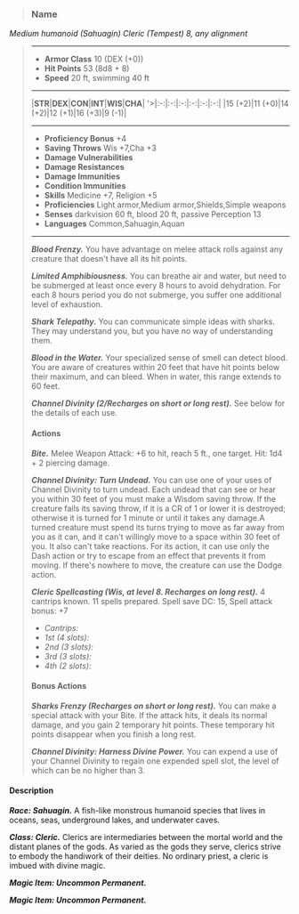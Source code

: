 >### Name
*Medium humanoid (Sahuagin) Cleric (Tempest) 8, any alignment*
>___
>- **Armor Class** 10 (DEX (+0))
>- **Hit Points** 53 (8d8 + 8)
>- **Speed** 20 ft, swimming 40 ft
>___
>|**STR**|**DEX**|**CON**|**INT**|**WIS**|**CHA**|
'>|:-:|:-:|:-:|:-:|:-:|:-:|
>|15 (+2)|11 (+0)|14 (+2)|12 (+1)|16 (+3)|9 (-1)|
>___
>- **Proficiency Bonus** +4
>- **Saving Throws** Wis +7,Cha +3
>- **Damage Vulnerabilities** 
>- **Damage Resistances** 
>- **Damage Immunities** 
>- **Condition Immunities** 
>- **Skills** Medicine +7, Religion +5
>- **Proficiencies** Light armor,Medium armor,Shields,Simple weapons
>- **Senses** darkvision 60 ft, blood 20 ft, passive Perception 13
>- **Languages** Common,Sahuagin,Aquan
>___
>***Blood Frenzy.*** You have advantage on melee attack rolls against any creature that doesn't have all its hit points.
>
>***Limited Amphibiousness.*** You can breathe air and water, but need to be submerged at least once every 8 hours to avoid dehydration. For each 8 hours period you do not submerge, you suffer one additional level of exhaustion.
>
>***Shark Telepathy.*** You can communicate simple ideas with sharks. They may understand you, but you have no way of understanding them.
>
>***Blood in the Water.*** Your specialized sense of smell can detect blood. You are aware of creatures within 20 feet that have hit points below their maximum, and can bleed. When in water, this range extends to 60 feet.
>
>***Channel Divinity (2/Recharges on short or long rest).*** See below for the details of each use.
>
>#### Actions
>***Bite.*** Melee Weapon Attack: +6 to hit, reach 5 ft., one target. Hit: 1d4 + 2 piercing damage.
>
>***Channel Divinity: Turn Undead.***  You can use one of your uses of Channel Divinity to turn undead. Each undead that can see or hear you within 30 feet of you must make a Wisdom saving throw. If the creature fails its saving throw, if it is a CR of 1 or lower it is destroyed; otherwise it is turned for 1 minute or until it takes any damage.A turned creature must spend its turns trying to move as far away from you as it can, and it can't willingly move to a space within 30 feet of you. It also can't take reactions. For its action, it can use only the Dash action or try to escape from an effect that prevents it from moving. If there's nowhere to move, the creature can use the Dodge action.
>
>***Cleric Spellcasting (Wis, at level 8. Recharges on long rest).*** 4 cantrips known. 11 spells prepared. Spell save DC: 15, Spell attack bonus: +7
>
>* *Cantrips:* 
>* *1st (4 slots):* 
>* *2nd (3 slots):* 
>* *3rd (3 slots):* 
>* *4th (2 slots):* 
>
>
>#### Bonus Actions
>***Sharks Frenzy (Recharges on short or long rest).*** You can make a special attack with your Bite. If the attack hits, it deals its normal damage, and you gain 2 temporary hit points. These temporary hit points disappear when you finish a long rest.
>
>***Channel Divinity: Harness Divine Power.*** You can expend a use of your Channel Divinity to regain one expended spell slot, the level of which can be no higher than 3.
>

#### Description
***Race: Sahuagin.*** A fish-like monstrous humanoid species that lives in oceans, seas, underground lakes, and underwater caves.

***Class: Cleric.*** Clerics are intermediaries between the mortal world and the distant planes of the gods. As varied as the gods they serve, clerics strive to embody the handiwork of their deities. No ordinary priest, a cleric is imbued with divine magic.

***Magic Item: Uncommon Permanent.***

***Magic Item: Uncommon Permanent.***



